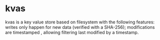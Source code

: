 # kvas

kvas is a key value store based on filesystem with the following features: writes only happen for new data (verified with a SHA-256); modifications are timestamped , allowing filtering last modified by a timestamp.